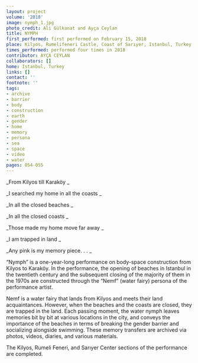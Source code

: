 ```yaml
---
layout: project
volume: '2018'
image: nymph_1.jpg
photo_credit: Ali Gülkanat and Ayça Ceylan
title: NYMPH
first_performed: first performed on February 15, 2018
place: Kilyos, Rumelifeneri Castle, Coast of Sarıyer, Istanbul, Turkey
times_performed: performed four times in 2018
contributor: AYÇA CEYLAN
collaborators: []
home: Istanbul, Turkey
links: []
contact: ''
footnote: ''
tags:
- archive
- barrier
- body
- construction
- earth
- gender
- home
- memory
- persona
- sea
- space
- video
- water
pages: 054-055
---
```




_From Kilyos till Karaköy _

_I searched my home in all the coasts _

_In all the closed beaches _

_In all the closed coasts _

_Those made my home move far away _

_I am trapped in land _

_Any pink is my memory piece. . . _

“Nymph” is a one-year-long performance on body-space construction from Kilyos to Karaköy. In the performance, the opening of beaches in Istanbul in the twentieth century and the subsequent closing of the majority of them in the 1970s are constructed through the “Nemf” (water fairy) persona of the performance artist.

Nemf is a water fairy that lands from Kilyos and meets their land acquaintances. However, when the beaches and the coasts are closed, they are trapped in the land. Each passing moment, the water nymph leaves memories bit by bit at various locations in the city, and conveys the importance of the beaches in terms of breaking the gender barrier and socializing alongside swimming. These memory transfers are archived via photos, videos, diaries, and various materials.

The Kilyos, Rumeli Feneri, and Sarıyer Center sections of the performance are completed.
